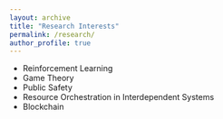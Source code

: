 ```yaml
---
layout: archive
title: "Research Interests"
permalink: /research/
author_profile: true
---
```


- Reinforcement Learning
- Game Theory
- Public Safety
- Resource Orchestration in Interdependent Systems
- Blockchain
